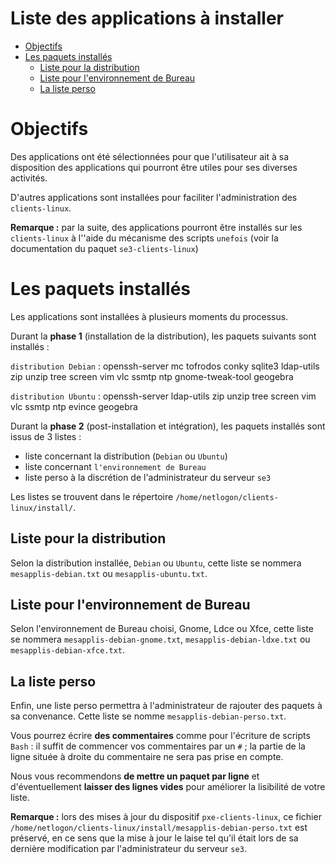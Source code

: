 # Liste des applications à installer


* [Objectifs](#objectifs)
* [Les paquets installés](#les-paquets-installés)
    * [Liste pour la distribution](#liste-pour-la-distribution)
    * [Liste pour l'environnement de Bureau](#liste-pour-lenvironnement-de-bureau)
    * [La liste perso](#la-liste-perso)


# Objectifs

Des applications ont été sélectionnées pour que l'utilisateur ait à sa disposition des applications qui pourront être utiles pour ses diverses activités.

D'autres applications sont installées pour faciliter l'administration des `clients-linux`.

**Remarque :** par la suite, des applications pourront être installés sur les `clients-linux` à l''aide du mécanisme des scripts `unefois` (voir la documentation du paquet `se3-clients-linux`)


# Les paquets installés

Les applications sont installées à plusieurs moments du processus.

Durant la **phase 1** (installation de la distribution), les paquets suivants sont installés :

`distribution Debian` : openssh-server mc tofrodos conky sqlite3 ldap-utils zip unzip tree screen vim vlc ssmtp ntp gnome-tweak-tool geogebra

`distribution Ubuntu` : openssh-server ldap-utils zip unzip tree screen vim vlc ssmtp ntp evince geogebra


Durant la **phase 2** (post-installation et intégration), les paquets installés sont issus de 3 listes :

* liste concernant la distribution (`Debian` ou `Ubuntu`)
* liste concernant `l'environnement de Bureau`
* liste perso à la discrétion de l'administrateur du serveur `se3`

Les listes se trouvent dans le répertoire `/home/netlogon/clients-linux/install/`.


## Liste pour la distribution

Selon la distribution installée, `Debian` ou `Ubuntu`, cette liste se nommera `mesapplis-debian.txt` ou `mesapplis-ubuntu.txt`.


## Liste pour l'environnement de Bureau


Selon l'environnement de Bureau choisi, Gnome, Ldce ou Xfce, cette liste se nommera `mesapplis-debian-gnome.txt`, `mesapplis-debian-ldxe.txt` ou `mesapplis-debian-xfce.txt`.


## La liste perso

Enfin, une liste perso permettra à l'administrateur de rajouter des paquets à sa convenance. Cette liste se nomme `mesapplis-debian-perso.txt`.

Vous pourrez écrire **des commentaires** comme pour l'écriture de scripts `Bash` : il suffit de commencer vos commentaires par un `#` ; la partie de la ligne située à droite du commentaire ne sera pas prise en compte.

Nous vous recommendons **de mettre un paquet par ligne** et d'éventuellement **laisser des lignes vides** pour améliorer la lisibilité de votre liste.

**Remarque :** lors des mises à jour du dispositif `pxe-clients-linux`, ce fichier `/home/netlogon/clients-linux/install/mesapplis-debian-perso.txt` est préservé, en ce sens que la mise à jour le laise tel qu'il était lors de sa dernière modification par l'administrateur du serveur `se3`.
